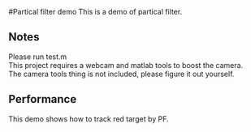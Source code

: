#Partical filter demo
This is a demo of partical filter.  
## Notes
Please run test.m    
This project requires a webcam and matlab tools to boost the camera.     
The camera tools thing is not included, please figure it out yourself.     
## Performance
This demo shows how to track red target by PF.
